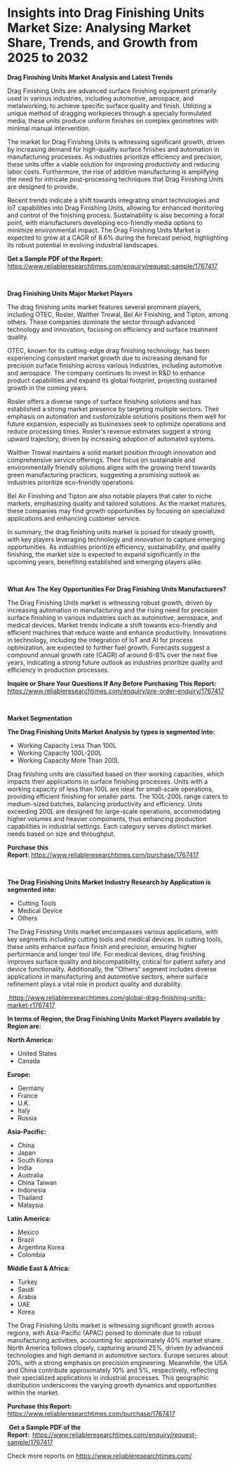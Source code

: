 <p><h1>Insights into Drag Finishing Units Market Size: Analysing Market Share, Trends, and Growth from 2025 to 2032</h1></p><p><strong>Drag Finishing Units Market Analysis and Latest Trends</strong></p>
<p><p>Drag Finishing Units are advanced surface finishing equipment primarily used in various industries, including automotive, aerospace, and metalworking, to achieve specific surface quality and finish. Utilizing a unique method of dragging workpieces through a specially formulated media, these units produce uniform finishes on complex geometries with minimal manual intervention.</p><p>The market for Drag Finishing Units is witnessing significant growth, driven by increasing demand for high-quality surface finishes and automation in manufacturing processes. As industries prioritize efficiency and precision, these units offer a viable solution for improving productivity and reducing labor costs. Furthermore, the rise of additive manufacturing is amplifying the need for intricate post-processing techniques that Drag Finishing Units are designed to provide.</p><p>Recent trends indicate a shift towards integrating smart technologies and IoT capabilities into Drag Finishing Units, allowing for enhanced monitoring and control of the finishing process. Sustainability is also becoming a focal point, with manufacturers developing eco-friendly media options to minimize environmental impact. The Drag Finishing Units Market is expected to grow at a CAGR of 8.6% during the forecast period, highlighting its robust potential in evolving industrial landscapes.</p></p>
<p><strong>Get a Sample PDF of the Report:&nbsp;</strong> <a href="https://www.reliableresearchtimes.com/enquiry/request-sample/1767417?utm_campaign=2185&utm_medium=2&utm_source=Github&utm_content=ia&utm_term=27022025&utm_id=drag-finishing-units">https://www.reliableresearchtimes.com/enquiry/request-sample/1767417</a></p>
<p>&nbsp;</p>
<p><strong>Drag Finishing Units Major Market Players</strong></p>
<p><p>The drag finishing units market features several prominent players, including OTEC, Rosler, Walther Trowal, Bel Air Finishing, and Tipton, among others. These companies dominate the sector through advanced technology and innovation, focusing on efficiency and surface treatment quality.</p><p>OTEC, known for its cutting-edge drag finishing technology, has been experiencing consistent market growth due to increasing demand for precision surface finishing across various industries, including automotive and aerospace. The company continues to invest in R&D to enhance product capabilities and expand its global footprint, projecting sustained growth in the coming years.</p><p>Rosler offers a diverse range of surface finishing solutions and has established a strong market presence by targeting multiple sectors. Their emphasis on automation and customizable solutions positions them well for future expansion, especially as businesses seek to optimize operations and reduce processing times. Rosler's revenue estimates suggest a strong upward trajectory, driven by increasing adoption of automated systems.</p><p>Walther Trowal maintains a solid market position through innovation and comprehensive service offerings. Their focus on sustainable and environmentally friendly solutions aligns with the growing trend towards green manufacturing practices, suggesting a promising outlook as industries prioritize eco-friendly operations.</p><p>Bel Air Finishing and Tipton are also notable players that cater to niche markets, emphasizing quality and tailored solutions. As the market matures, these companies may find growth opportunities by focusing on specialized applications and enhancing customer service.</p><p>In summary, the drag finishing units market is poised for steady growth, with key players leveraging technology and innovation to capture emerging opportunities. As industries prioritize efficiency, sustainability, and quality finishing, the market size is expected to expand significantly in the upcoming years, benefiting established and emerging players alike.</p></p>
<p>&nbsp;</p>
<p><strong>What Are The Key Opportunities For Drag Finishing Units Manufacturers?</strong></p>
<p><p>The Drag Finishing Units market is witnessing robust growth, driven by increasing automation in manufacturing and the rising need for precision surface finishing in various industries such as automotive, aerospace, and medical devices. Market trends indicate a shift towards eco-friendly and efficient machines that reduce waste and enhance productivity. Innovations in technology, including the integration of IoT and AI for process optimization, are expected to further fuel growth. Forecasts suggest a compound annual growth rate (CAGR) of around 6-8% over the next five years, indicating a strong future outlook as industries prioritize quality and efficiency in production processes.</p></p>
<p><strong>Inquire or Share Your Questions If Any Before Purchasing This Report:</strong> <a href="https://www.reliableresearchtimes.com/enquiry/pre-order-enquiry/1767417?utm_campaign=2185&utm_medium=2&utm_source=Github&utm_content=ia&utm_term=27022025&utm_id=drag-finishing-units">https://www.reliableresearchtimes.com/enquiry/pre-order-enquiry/1767417</a></p>
<p>&nbsp;</p>
<p><strong>Market Segmentation</strong></p>
<p><strong>The Drag Finishing Units Market Analysis by types is segmented into:</strong></p>
<p><ul><li>Working Capacity Less Than 100L</li><li>Working Capacity 100L-200L</li><li>Working Capacity More Than 200L</li></ul></p>
<p><p>Drag finishing units are classified based on their working capacities, which impacts their applications in surface finishing processes. Units with a working capacity of less than 100L are ideal for small-scale operations, providing efficient finishing for smaller parts. The 100L-200L range caters to medium-sized batches, balancing productivity and efficiency. Units exceeding 200L are designed for large-scale operations, accommodating higher volumes and heavier components, thus enhancing production capabilities in industrial settings. Each category serves distinct market needs based on size and throughput.</p></p>
<p><strong>Purchase this Report:&nbsp;</strong><a href="https://www.reliableresearchtimes.com/purchase/1767417?utm_campaign=2185&utm_medium=2&utm_source=Github&utm_content=ia&utm_term=27022025&utm_id=drag-finishing-units">https://www.reliableresearchtimes.com/purchase/1767417</a></p>
<p>&nbsp;</p>
<p><strong>The Drag Finishing Units Market Industry Research by Application is segmented into:</strong></p>
<p><ul><li>Cutting Tools</li><li>Medical Device</li><li>Others</li></ul></p>
<p><p>The Drag Finishing Units market encompasses various applications, with key segments including cutting tools and medical devices. In cutting tools, these units enhance surface finish and precision, ensuring higher performance and longer tool life. For medical devices, drag finishing improves surface quality and biocompatibility, critical for patient safety and device functionality. Additionally, the "Others" segment includes diverse applications in manufacturing and automotive sectors, where surface refinement plays a vital role in product quality and durability.</p></p>
<p><a href="https://www.reliableresearchtimes.com/global-drag-finishing-units-market-r1767417?utm_campaign=2185&utm_medium=2&utm_source=Github&utm_content=ia&utm_term=27022025&utm_id=drag-finishing-units">&nbsp;https://www.reliableresearchtimes.com/global-drag-finishing-units-market-r1767417</a></p>
<p><strong>In terms of Region, the Drag Finishing Units Market Players available by Region are:</strong></p>
<p>
    <p> <strong> North America: </strong>
        <ul>
            <li>United States</li>
            <li>Canada</li>
        </ul>
        </p> 
    <p> <strong> Europe: </strong>
        <ul>
            <li>Germany</li>
            <li>France</li>
            <li>U.K.</li>
            <li>Italy</li>
            <li>Russia</li>
        </ul>
        </p> 
    <p> <strong> Asia-Pacific: </strong>
        <ul>
            <li>China</li>
            <li>Japan</li>
            <li>South Korea</li>
            <li>India</li>
            <li>Australia</li>
            <li>China Taiwan</li>
            <li>Indonesia</li>
            <li>Thailand</li>
            <li>Malaysia</li>
        </ul>
        </p> 
    <p> <strong> Latin America: </strong>
        <ul>
            <li>Mexico</li>
            <li>Brazil</li>
            <li>Argentina Korea</li>
            <li>Colombia</li>
        </ul>
        </p> 
    <p> <strong> Middle East & Africa: </strong>
        <ul>
            <li>Turkey</li>
            <li>Saudi</li>
            <li>Arabia</li>
            <li>UAE</li>
            <li>Korea</li>
        </ul>
    </p>
    </p>
<p><p>The Drag Finishing Units market is witnessing significant growth across regions, with Asia-Pacific (APAC) poised to dominate due to robust manufacturing activities, accounting for approximately 40% market share. North America follows closely, capturing around 25%, driven by advanced technologies and high demand in automotive sectors. Europe secures about 20%, with a strong emphasis on precision engineering. Meanwhile, the USA and China contribute approximately 10% and 5%, respectively, reflecting their specialized applications in industrial processes. This geographic distribution underscores the varying growth dynamics and opportunities within the market.</p></p>
<p><strong>Purchase this Report: </strong><a href="https://www.reliableresearchtimes.com/purchase/1767417?utm_campaign=2185&utm_medium=2&utm_source=Github&utm_content=ia&utm_term=27022025&utm_id=drag-finishing-units">https://www.reliableresearchtimes.com/purchase/1767417</a></p>
<p>&nbsp;<strong>Get a Sample PDF of the Report:&nbsp;&nbsp;</strong><a href="https://www.reliableresearchtimes.com/enquiry/request-sample/1767417?utm_campaign=2185&utm_medium=2&utm_source=Github&utm_content=ia&utm_term=27022025&utm_id=drag-finishing-units">https://www.reliableresearchtimes.com/enquiry/request-sample/1767417</a></p>
<p><strong></strong></p>
<p>Check more reports on <a href="https://www.reliableresearchtimes.com/?utm_campaign=2185&utm_medium=2&utm_source=Github&utm_content=ia&utm_term=27022025&utm_id=drag-finishing-units">https://www.reliableresearchtimes.com/</a></p>